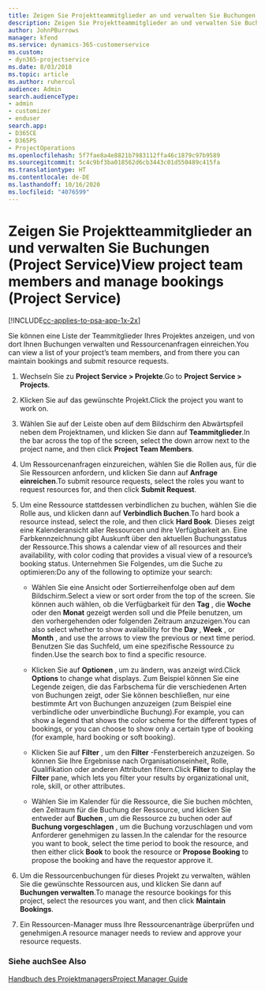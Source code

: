 ```yaml
---
title: Zeigen Sie Projektteammitglieder an und verwalten Sie Buchungen
description: Zeigen Sie Projektteammitglieder an und verwalten Sie Buchungen (Project Service)
author: JohnPBurrows
manager: kfend
ms.service: dynamics-365-customerservice
ms.custom:
- dyn365-projectservice
ms.date: 8/03/2018
ms.topic: article
ms.author: ruhercul
audience: Admin
search.audienceType:
- admin
- customizer
- enduser
search.app:
- D365CE
- D365PS
- ProjectOperations
ms.openlocfilehash: 5f7fae8a4e8821b7983112ffa46c1879c97b9589
ms.sourcegitcommit: 5c4c9bf3ba018562d6cb3443c01d550489c415fa
ms.translationtype: HT
ms.contentlocale: de-DE
ms.lasthandoff: 10/16/2020
ms.locfileid: "4076599"
---
```

# <a name="view-project-team-members-and-manage-bookings-project-service"></a><span data-ttu-id="ad843-103">Zeigen Sie Projektteammitglieder an und verwalten Sie Buchungen (Project Service)</span><span class="sxs-lookup"><span data-stu-id="ad843-103">View project team members and manage bookings (Project Service)</span></span>

[!INCLUDE[cc-applies-to-psa-app-1x-2x](../includes/cc-applies-to-psa-app-1x-2x.md)]

<span data-ttu-id="ad843-104">Sie können eine Liste der Teammitglieder Ihres Projektes anzeigen, und von dort Ihnen Buchungen verwalten und Ressourcenanfragen einreichen.</span><span class="sxs-lookup"><span data-stu-id="ad843-104">You can view a list of your project’s team members, and from there you can maintain bookings and submit resource requests.</span></span>  
  
1.  <span data-ttu-id="ad843-105">Wechseln Sie zu **Project Service > Projekte**.</span><span class="sxs-lookup"><span data-stu-id="ad843-105">Go to **Project Service > Projects**.</span></span>  
  
2.  <span data-ttu-id="ad843-106">Klicken Sie auf das gewünschte Projekt.</span><span class="sxs-lookup"><span data-stu-id="ad843-106">Click the project you want to work on.</span></span>  
  
3.  <span data-ttu-id="ad843-107">Wählen Sie auf der Leiste oben auf dem Bildschirm den Abwärtspfeil neben dem Projektnamen, und klicken Sie dann auf **Teammitglieder**.</span><span class="sxs-lookup"><span data-stu-id="ad843-107">In the bar across the top of the screen, select the down arrow next to the project name, and then click **Project Team Members**.</span></span>  
  
4.  <span data-ttu-id="ad843-108">Um Ressourcenanfragen einzureichen, wählen Sie die Rollen aus, für die Sie Ressourcen anfordern, und klicken Sie dann auf **Anfrage einreichen**.</span><span class="sxs-lookup"><span data-stu-id="ad843-108">To submit resource requests, select the roles you want to request resources for, and then click **Submit Request**.</span></span>  
  
5.  <span data-ttu-id="ad843-109">Um eine Ressource stattdessen verbindlichen zu buchen, wählen Sie die Rolle aus, und klicken dann auf **Verbindlich Buchen**.</span><span class="sxs-lookup"><span data-stu-id="ad843-109">To hard book a resource instead, select the role, and then click **Hard Book**.</span></span> <span data-ttu-id="ad843-110">Dieses zeigt eine Kalenderansicht aller Ressourcen und ihre Verfügbarkeit an. Eine Farbkennzeichnung gibt Auskunft über den aktuellen Buchungsstatus der Ressource.</span><span class="sxs-lookup"><span data-stu-id="ad843-110">This shows a calendar view of all resources and their availability, with color coding that provides a visual view of a resource’s booking status.</span></span> <span data-ttu-id="ad843-111">Unternehmen Sie Folgendes, um die Suche zu optimieren:</span><span class="sxs-lookup"><span data-stu-id="ad843-111">Do any of the following to optimize your search:</span></span>  
  
    -   <span data-ttu-id="ad843-112">Wählen Sie eine Ansicht oder Sortierreihenfolge oben auf dem Bildschirm.</span><span class="sxs-lookup"><span data-stu-id="ad843-112">Select a view or sort order from the top of the screen.</span></span> <span data-ttu-id="ad843-113">Sie können auch wählen, ob die Verfügbarkeit für den **Tag** , die **Woche** oder den **Monat** gezeigt werden soll und die Pfeile benutzen, um den vorhergehenden oder folgenden Zeitraum anzuzeigen.</span><span class="sxs-lookup"><span data-stu-id="ad843-113">You can also select whether to show availability for the **Day** , **Week** , or **Month** , and use the arrows to view the previous or next time period.</span></span> <span data-ttu-id="ad843-114">Benutzen Sie das Suchfeld, um eine spezifische Ressource zu finden.</span><span class="sxs-lookup"><span data-stu-id="ad843-114">Use the search box to find a specific resource.</span></span>  
  
    -   <span data-ttu-id="ad843-115">Klicken Sie auf **Optionen** , um zu ändern, was anzeigt wird.</span><span class="sxs-lookup"><span data-stu-id="ad843-115">Click **Options** to change what displays.</span></span> <span data-ttu-id="ad843-116">Zum Beispiel können Sie eine Legende zeigen, die das Farbschema für die verschiedenen Arten von Buchungen zeigt, oder Sie können beschließen, nur eine bestimmte Art von Buchungen anzuzeigen (zum Beispiel eine verbindliche oder unverbindliche Buchung).</span><span class="sxs-lookup"><span data-stu-id="ad843-116">For example, you can show a legend that shows the color scheme for the different types of bookings, or you can choose to show only a certain type of booking (for example, hard booking or soft booking).</span></span>  
  
    -   <span data-ttu-id="ad843-117">Klicken Sie auf **Filter** , um den **Filter** -Fensterbereich anzuzeigen. So können Sie Ihre Ergebnisse nach Organisationseinheit, Rolle, Qualifikation oder anderen Attributen filtern.</span><span class="sxs-lookup"><span data-stu-id="ad843-117">Click **Filter** to display the **Filter** pane, which lets you filter your results by organizational unit, role, skill, or other attributes.</span></span>  
  
    -   <span data-ttu-id="ad843-118">Wählen Sie im Kalender für die Ressource, die Sie buchen möchten, den Zeitraum für die Buchung der Ressource, und klicken Sie entweder auf **Buchen** , um die Ressource zu buchen oder auf **Buchung vorgeschlagen** , um die Buchung vorzuschlagen und vom Anforderer genehmigen zu lassen.</span><span class="sxs-lookup"><span data-stu-id="ad843-118">In the calendar for the resource you want to book, select the time period to book the resource, and then either click **Book** to book the resource or **Propose Booking** to propose the booking and have the requestor approve it.</span></span>  
  
6.  <span data-ttu-id="ad843-119">Um die Ressourcenbuchungen für dieses Projekt zu verwalten, wählen Sie die gewünschte Ressourcen aus, und klicken Sie dann auf **Buchungen verwalten**.</span><span class="sxs-lookup"><span data-stu-id="ad843-119">To manage the resource bookings for this project, select the resources you want, and then click **Maintain Bookings**.</span></span>  
  
7.  <span data-ttu-id="ad843-120">Ein Ressourcen-Manager muss Ihre Ressourcenanträge überprüfen und genehmigen.</span><span class="sxs-lookup"><span data-stu-id="ad843-120">A resource manager needs to review and approve your resource requests.</span></span>  
  
### <a name="see-also"></a><span data-ttu-id="ad843-121">Siehe auch</span><span class="sxs-lookup"><span data-stu-id="ad843-121">See Also</span></span>  
 [<span data-ttu-id="ad843-122">Handbuch des Projektmanagers</span><span class="sxs-lookup"><span data-stu-id="ad843-122">Project Manager Guide</span></span>](../psa/project-manager-guide.md)
